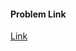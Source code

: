 #### Problem Link
<a href="https://www.hackerrank.com/challenges/security-inverse-of-a-function" target="_blank">Link</a>
